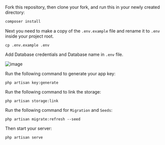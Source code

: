 

Fork this repository, then clone your fork, and run this in your newly created directory:

```bash
composer install
```

Next you need to make a copy of the `.env.example` file and rename it to `.env` inside your project root.

```
cp .env.example .env
```

Add Database credentials and Database name in `.env` file.


![image](https://user-images.githubusercontent.com/7387606/159254874-46becbed-8320-4771-827e-e165c1f49d61.png)



Run the following command to generate your app key:

```
php artisan key:generate
```

Run the following command to link the storage:

```
php artisan storage:link
```

Run the following command for `Migration` and `Seeds`:

```
php artisan migrate:refresh --seed
```


Then start your server:

```
php artisan serve
```

